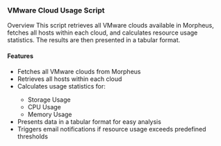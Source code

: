 <h3>VMware Cloud Usage Script</h3>
Overview
This script retrieves all VMware clouds available in Morpheus, fetches all hosts within each cloud, and calculates resource usage statistics. The results are then presented in a tabular format.

<h4>Features </h4>
<ul>
<li>Fetches all VMware clouds from Morpheus</li>

<li>Retrieves all hosts within each cloud</li>

<li>Calculates usage statistics for: </li>

<ul>
<li>Storage Usage</li>
<li>CPU Usage</li>
<li>Memory Usage</li>
</ul>

<li>Presents data in a tabular format for easy analysis </li>

<li>Triggers email notifications if resource usage exceeds predefined thresholds</li>
</ul>
